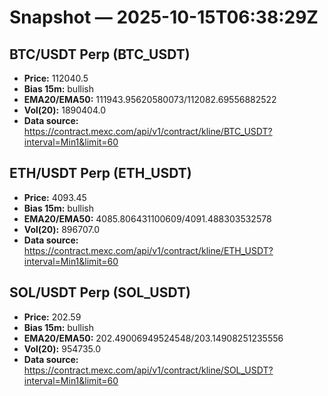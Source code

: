 # Snapshot — 2025-10-15T06:38:29Z

## BTC/USDT Perp (BTC_USDT)
- **Price:** 112040.5
- **Bias 15m:** bullish
- **EMA20/EMA50:** 111943.95620580073/112082.69556882522
- **Vol(20):** 1890404.0
- **Data source:** https://contract.mexc.com/api/v1/contract/kline/BTC_USDT?interval=Min1&limit=60

## ETH/USDT Perp (ETH_USDT)
- **Price:** 4093.45
- **Bias 15m:** bullish
- **EMA20/EMA50:** 4085.806431100609/4091.488303532578
- **Vol(20):** 896707.0
- **Data source:** https://contract.mexc.com/api/v1/contract/kline/ETH_USDT?interval=Min1&limit=60

## SOL/USDT Perp (SOL_USDT)
- **Price:** 202.59
- **Bias 15m:** bullish
- **EMA20/EMA50:** 202.49006949524548/203.14908251235556
- **Vol(20):** 954735.0
- **Data source:** https://contract.mexc.com/api/v1/contract/kline/SOL_USDT?interval=Min1&limit=60
